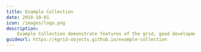 ```yaml
---
title: Example Collection
date: 2018-10-01
icon: /images/logo.png
description:
    Example Collection demonstrate features of the grid, good development practices and useful tools.
guideurl: https://kgrid-objects.github.io/example-collection
---
```

